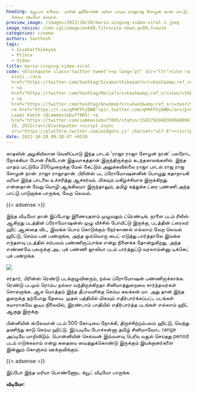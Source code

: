 ```yaml
---
heading: க்யூட்ரா ஏலேய். பாரின் ஹீரோயின் மரியா பாடிய ராஜராஜ சோழன் நான் பாட்டு.
  செம்ம வீடியோ வைரல்.
preview_image: /images/2022/10/20/maria-singing-video-viral-1.jpeg
image_resize: /cdn-cgi/image/w=640,fit=scale-down,q=80,f=auto
categories: cinema
authors: Santhosh
tags:
  - Sivakarthikeyan
  - Prince
  - Video
title: maria-singing-video-viral
code: <blockquote class="twitter-tweet"><p lang="pt" dir="ltr">Cute ra
  eleii..🔥❣️<a
  href="https://twitter.com/hashtag/Sivakarthikeyan?src=hash&amp;ref_src=twsrc%5Etfw">#Sivakarthikeyan</a>
  - <a
  href="https://twitter.com/hashtag/Maria?src=hash&amp;ref_src=twsrc%5Etfw">#Maria</a>
  - <a
  href="https://twitter.com/hashtag/Anudeep?src=hash&amp;ref_src=twsrc%5Etfw">#Anudeep</a>
  <a href="https://t.co/qPHFFhjDWB">pic.twitter.com/qPHFFhjDWB</a></p>&mdash;
  Laxmi Kanth (@iammoviebuff005) <a
  href="https://twitter.com/iammoviebuff005/status/1582792848369668096?ref_src=twsrc%5Etfw">October
  19, 2022</a></blockquote> <script async
  src="https://platform.twitter.com/widgets.js" charset="utf-8"></script>
date: 2022-10-20 09:38:47 +0530
---
```

காதலின் அழகியிலான வெளிப்பாடு இந்த பாடல் 'ராஜா ராஜா சோழன் நான்' பலரோட நோக்கியா போன் ரீங்டோன் இதுவாகத்தான் இருந்திருக்கும் கடந்தகாலங்களில். இந்த மாதம் மட்டுமே 200முறைக்கு மேல் கேட்டும் அலுக்கவில்லை ராஜா பாடல் ராஜ ராஜ சோழன் நான்.  ராஜா ராஜாதான். பிரின்ஸ் பட ப்ரோமோஷனனின் பொழுது கதாநாயகி மரியா இந்த பாடலை உச்சரித்து ஆச்சர்யம். மிகவும் மகிழ்ச்சியாக இருக்கிறது. என்னதான் வேறு மொழி ஆங்கிலமா இருந்தாலும், தமிழ் கத்துக்க ட்ரை பண்ணி அந்த பாட்டு பாடுறாங்க பாருங்க, வேற லெவல்.

{{< adsense >}}

இந்த வீடியோ தான் இப்போது இணையதளம் முழுவதும் ட்ரெண்டிங். நாளை படம் ரிலீஸ் ஆகிறது படத்தின் ப்ரோமோஷன்ஸ் முழு வீச்சில் போயிட்டு இருக்கு, படத்தின் ட்ரைலர் ஹிட் ஆனதை விட, இவங்க பொய் கொடுக்கும் நேர்காணல் எல்லாம் வேற லெவல் ஹிட்டு, செம்ம பன் பண்றாங்க, அந்த ஒவ்வொரு பைட் எடுத்து பார்த்தாலே இவங்க எந்தளவு படத்தில் சம்பவம் பண்ணிருப்பாங்க என்று நினைக்க தோன்றுகிறது, அந்த எண்ணமே பலருக்கு அட புக் பண்ணி ஜாலியா படம் பார்த்துட்டு வரலாம்ன்னு டிக்கெட் புக் பண்றங்க.

![](/images/2022/10/20/maria-singing-video-viral.jpeg)

சர்தார், பிரின்ஸ் ரெண்டு படக்குழுவினரும், நல்ல ப்ரோமோஷன் பண்ணிருக்காங்க. ரெண்டு படமும் ரொம்ப நல்லா வந்திருக்கிறதா சினிமாத்துறையை சார்ந்தவர்கள் சொல்றாங்க. ஆக மொத்தம் இந்த தீபாவளிக்கு செம்ம கலக்சன் மா. அது தான் இந்த துறைக்கு தற்போது தேவை. முதல் பத்தியில் மிகவும் எதிர்பார்க்கப்பட்ட படங்கள் சுமாராகவே ஓடிய நிலையில், இரண்டாம் பாதியில் எதிர்பார்த்த படங்கள் எல்லாம் ஹிட் ஆகுது இருக்கு.

பின்னியின் ஸ்லேவான் படம் 500 கோடியை நோக்கி, திருச்சிற்றம்பலம் ஹிட்டு, வெந்து தணிந்து காடு செம்ம ஹிட்டு. இப்படியே போச்சுன்னா தமிழ் சினிமாவோட range அப்டியே மாறிவிடும். பொன்னியின் செல்வன் இவ்வளவு பெரிய வசூல் செய்தது period படம் எடுக்கலாம் என்று கதையை வைத்துக்கொண்டு இருக்கும் இயக்குனர்களை இன்னும் கொஞ்சம் ஊக்குவிக்கும். 

{{< adsense >}}

இப்போ இந்த மரியா பொண்ணோட க்யூட் வீடியோ பாருங்க.

**வீடியோ:**